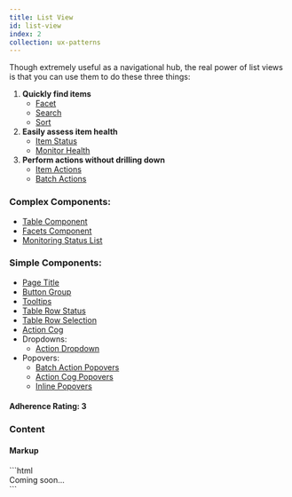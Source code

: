 ```yaml
---
title: List View
id: list-view
index: 2
collection: ux-patterns
---
```

<div class="row">
  <div class="col-md-3">
    <p>Though extremely useful as a navigational hub, the real power of list views is that you can use them to do these three things:</p>
    <ol>
      <li><strong>Quickly find items</strong>
        <ul>
          <li><a href="/documentation/ui-components.html#facets" class="highlight-source" data-highlight-target="facets-example">Facet</a></li>
          <li><a href="/documentation/ui-components.html#forms" class="highlight-source" data-highlight-target="list-table-filter">Search</a></li>
          <li><a href="/documentation/ui-components.html#tables" class="highlight-source" data-highlight-target="list-view-sort-example">Sort</a></li>
        </ul>
      </li>
      <li><strong>Easily assess item health</strong>
        <ul>
          <li><a href="/documentation/ui-components.html#tables" class="highlight-source" data-highlight-target="">Item Status</a></li>
          <li><a href="/documentation/ui-components.html#monitoring-status-list" class="highlight-source" data-highlight-target="">Monitor Health</a></li>
        </ul>
      </li>
      <li><strong>Perform actions without drilling down</strong>
        <ul>
          <li><a href="/documentation/ui-components.html#action-dropdown" class="highlight-source" data-highlight-target="">Item Actions</a></li>
          <li><a href="/documentation/ui-components.html#buttons" class="highlight-source" data-highlight-target="delete-items-button">Batch Actions</a></li>
        </ul>
      </li>
    </ol>
    <h3>Complex Components:</h3>
    <ul>
      <li><a href="/documentation/ui-components.html#tables" class="highlight-source" data-highlight-target="list-view-table">Table Component</a></li>
      <li><a href="/documentation/ui-components.html#facets" class="highlight-source" data-highlight-target="facets-example">Facets Component</a></li>
      <li><a href="/documentation/ui-components.html#monitoring-status-list" class="highlight-source" data-highlight-target="">Monitoring Status List</a></li>
    </ul>
    <h3>Simple Components:</h3>
    <ul>
      <li><a href="/documentation/ui-components.html#typography" class="highlight-source" data-highlight-target="list-view-page-title">Page Title</a></li>
      <li><a href="/documentation/ui-components.html#button-groups" class="highlight-source" data-highlight-target="list-view-button-group">Button Group</a></li>
      <li><a href="/documentation/ui-components.html#tooltips" id="list-view-tooltip-link">Tooltips</a></li>
      <li><a href="/documentation/ui-components.html#tables" class="highlight-source" data-highlight-target="">Table Row Status</a></li>
      <li><a href="/documentation/ui-components.html#table-row-selection" class="highlight-source" data-highlight-target="">Table Row Selection</a></li>
      <li><a href="/documentation/ui-components.html#action-cogs" class="highlight-source" data-highlight-target="">Action Cog</a></li>
      <li>Dropdowns:
        <ul>
            <li><a href="/documentation/ui-components.html#action-dropdown" class="highlight-source" data-highlight-target="">Action Dropdown</a></li>
        </ul>
      </li>
      <li>Popovers:
        <ul>
            <li><a href="/documentation/ui-components.html#popover" class="highlight-source" data-highlight-target="confirm-batch-delete-popover">Batch Action Popovers</a></li>
            <li><a href="/documentation/ui-components.html#popover" class="highlight-source" data-highlight-target="rename-server-popover-list-view">Action Cog Popovers</a></li>
            <li><a href="/documentation/ui-components.html#popover" class="highlight-source" data-highlight-target="create-check-popover-list-view">Inline Popovers</a></li>
        </ul>
      </li>
    </ul>
    <h4>Adherence Rating: 3</h4>
  </div>
  <div class="col-md-9">
    <h3>Content</h3>
    <div class="row">
      <div class="col-md-12">
        <h4>Markup</h4>
    ```html
    <div>Coming soon...</div>
    ```
      </div>
    </div>
  </div>
</div>
